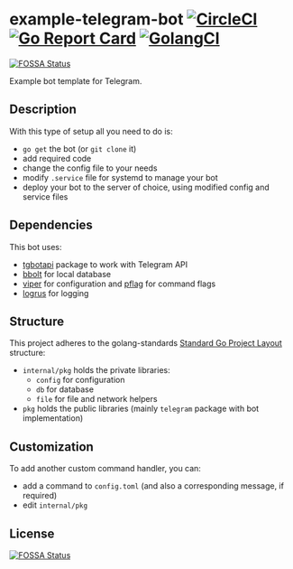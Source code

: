 # example-telegram-bot [![CircleCI](https://circleci.com/gh/nezorflame/example-telegram-bot/tree/master.svg?style=svg)](https://circleci.com/gh/nezorflame/example-telegram-bot/tree/master) [![Go Report Card](https://goreportcard.com/badge/github.com/nezorflame/example-telegram-bot)](https://goreportcard.com/report/github.com/nezorflame/example-telegram-bot) [![GolangCI](https://golangci.com/badges/github.com/nezorflame/example-telegram-bot.svg)](https://golangci.com/r/github.com/nezorflame/example-telegram-bot)
[![FOSSA Status](https://app.fossa.io/api/projects/git%2Bgithub.com%2Fnezorflame%2Fexample-telegram-bot.svg?type=shield)](https://app.fossa.io/projects/git%2Bgithub.com%2Fnezorflame%2Fexample-telegram-bot?ref=badge_shield)

Example bot template for Telegram.

## Description

With this type of setup all you need to do is:

- `go get` the bot (or `git clone` it)
- add required code
- change the config file to your needs
- modify `.service` file for systemd to manage your bot
- deploy your bot to the server of choice, using modified config and service files

## Dependencies

This bot uses:

- [tgbotapi](github.com/go-telegram-bot-api/telegram-bot-api) package to work with Telegram API
- [bbolt](go.etcd.io/bbolt) for local database
- [viper](github.com/spf13/viper) for configuration and [pflag](github.com/spf13/pflag) for command flags
- [logrus](github.com/sirupsen/logrus) for logging

## Structure

This project adheres to the golang-standards [Standard Go Project Layout](https://github.com/golang-standards/project-layout) structure:

- `internal/pkg` holds the private libraries:
  - `config` for configuration
  - `db` for database
  - `file` for file and network helpers
- `pkg` holds the public libraries (mainly `telegram` package with bot implementation)

## Customization

To add another custom command handler, you can:

- add a command to `config.toml` (and also a corresponding message, if required)
- edit `internal/pkg`


## License
[![FOSSA Status](https://app.fossa.io/api/projects/git%2Bgithub.com%2Fnezorflame%2Fexample-telegram-bot.svg?type=large)](https://app.fossa.io/projects/git%2Bgithub.com%2Fnezorflame%2Fexample-telegram-bot?ref=badge_large)